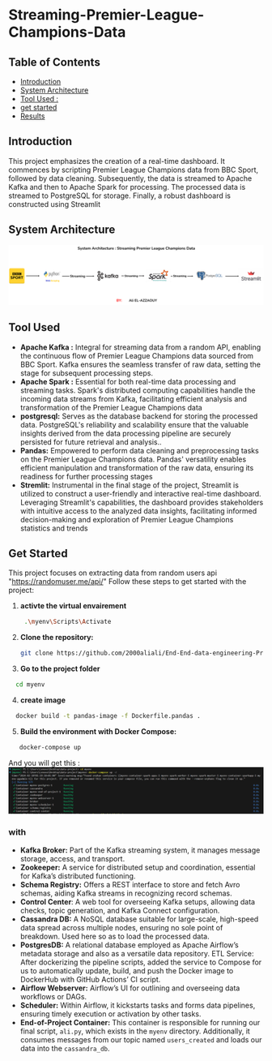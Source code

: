 # Streaming-Premier-League-Champions-Data



<!-- TABLE OF CONTENTS -->
## Table of Contents
- [Introduction](#introduction)
- [System Architecture](#SystemArchitecture)
- [Tool Used :](#ToolUsed )
- [get started](#getstarted)
- [Results](#license)
<!-- END OF TABLE OF CONTENTS -->




<a name="introduction"></a>
## Introduction
This project emphasizes the creation of a real-time dashboard. It commences by scripting Premier League Champions data from BBC Sport, followed by data cleaning. Subsequently, the data is streamed to Apache Kafka and then to Apache Spark for processing. The processed data is streamed to PostgreSQL for storage. Finally, a robust dashboard is constructed using Streamlit
<a name="SystemArchitecture"></a>
## System Architecture
![Screenshot](https://github.com/2000aliali/Streaming-Premier-League-Champions-Data/blob/main/Images/System%20Architecture.png)



<a name="ToolUsed "></a>
## Tool Used




- **Apache Kafka :** Integral for streaming data from a random API, enabling the continuous flow of Premier League Champions data sourced from BBC Sport. Kafka ensures the seamless transfer of raw data, setting the stage for subsequent processing steps.
- **Apache Spark :** Essential for both real-time data processing and streaming tasks. Spark's distributed computing capabilities handle the incoming data streams from Kafka, facilitating efficient analysis and transformation of the Premier League Champions data
- **postgresql:** Serves as the database backend for storing the processed data. PostgreSQL's reliability and scalability ensure that the valuable insights derived from the data processing pipeline are securely persisted for future retrieval and analysis..
- **Pandas:** Empowered to perform data cleaning and preprocessing tasks on the Premier League Champions data. Pandas' versatility enables efficient manipulation and transformation of the raw data, ensuring its readiness for further processing stages
- **Stremlit:** Instrumental in the final stage of the project, Streamlit is utilized to construct a user-friendly and interactive real-time dashboard. Leveraging Streamlit's capabilities, the dashboard provides stakeholders with intuitive access to the analyzed data insights, facilitating informed decision-making and exploration of Premier League Champions statistics and trends

<a name="getstarted"></a>


## Get Started
This project focuses on extracting data from random users api "https://randomuser.me/api/"
Follow these steps to get started with the project:
1. **activte the virtual envairement**
    ```sh
     .\myenv\Scripts\Activate   
2. **Clone the repository:**
   ```sh
   git clone https://github.com/2000aliali/End-End-data-engineering-Project-streaming-from-random-users-API-to-cassandera.git
3. **Go to the project folder**
 ```sh
   cd myenv
```
4. **create image**
 ```sh
   docker build -t pandas-image -f Dockerfile.pandas . 
 ```
5. **Build the environment with Docker Compose:**
```sh
   docker-compose up
 ```
And you will get this :
![Screenshot](https://github.com/2000aliali/End-End-data-engineering-Project-streaming-from-random-users-API-to-cassandera/blob/master/images/image%205.png)

### with
- **Kafka Broker:** Part of the Kafka streaming system, it manages message storage, access, and transport.
- **Zookeeper:** A service for distributed setup and coordination, essential for Kafka’s distributed functioning.
- **Schema Registry:** Offers a REST interface to store and fetch Avro schemas, aiding Kafka streams in recognizing record schemas.
- **Control Center**: A web tool for overseeing Kafka setups, allowing data checks, topic generation, and Kafka Connect configuration.
- **Cassandra DB:** A NoSQL database suitable for large-scale, high-speed data spread across multiple nodes, ensuring no sole point of breakdown. Used here so as to load the processed data.
- **PostgresDB:** A relational database employed as Apache Airflow’s metadata storage and also as a versatile data repository.
ETL Service: After dockerizing the pipeline scripts, added the service to Compose for us to automatically update, build, and push the Docker image to DockerHub with GitHub Actions’ CI script.
- **Airflow Webserver:** Airflow’s UI for outlining and overseeing data workflows or DAGs.
- **Scheduler:** Within Airflow, it kickstarts tasks and forms data pipelines, ensuring timely execution or activation by other tasks.
- **End-of-Project Container:** This container is responsible for running our final script, `ali.py`, which exists in the `myenv` directory. Additionally, it consumes messages from our topic named `users_created` and loads our data into the `cassandra_db`.
